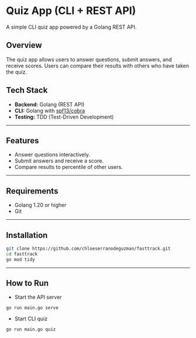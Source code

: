 # Quiz App (CLI + REST API)

A simple CLI quiz app powered by a Golang REST API.

## Overview
The quiz app allows users to answer questions, submit answers, and receive scores. Users can compare their results with others who have taken the quiz.

## Tech Stack
- **Backend:** Golang (REST API)
- **CLI:** Golang with [spf13/cobra](https://github.com/spf13/cobra)
- **Testing:** TDD (Test-Driven Development)

---

## Features
- Answer questions interactively.
- Submit answers and receive a score.
- Compare results to percentile of other users.

---

## Requirements
- Golang 1.20 or higher
- Git

---

## Installation
```bash
git clone https://github.com/chloeserranodeguzman/fasttrack.git
cd fasttrack
go mod tidy
```
---

## How to Run
- Start the API server
```
go run main.go serve
```

- Start CLI quiz
```
go run main.go quiz
```